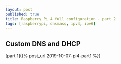 ```yaml
---
layout: post
published: true
title: Raspberry Pi 4 full configuration - part 2
tags: [raspberrypi, dnsmasq, ipv4, ipv6]
---
```



## Custom DNS and DHCP

[part 1]({% post_url 2019-10-07-pi4-part1 %})
